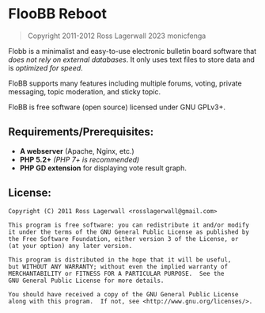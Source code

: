 # FlooBB Reboot
> Copyright 2011-2012 Ross Lagerwall
> 2023 monicfenga

Flobb is a minimalist and easy-to-use electronic bulletin board software that *does not rely on external databases*. It only uses text files to store data and is *optimized for speed*.

FloBB supports many features including multiple forums, voting, private messaging, topic moderation, and sticky topic.

FloBB is free software (open source) licensed under GNU GPLv3+.

## Requirements/Prerequisites:

- **A webserver** (Apache, Nginx, etc.)
- **PHP 5.2+** *(PHP 7+ is recommended)*
- **PHP GD extension** for displaying vote result graph.


## License:

    Copyright (C) 2011 Ross Lagerwall <rosslagerwall@gmail.com>

    This program is free software: you can redistribute it and/or modify
    it under the terms of the GNU General Public License as published by
    the Free Software Foundation, either version 3 of the License, or
    (at your option) any later version.

    This program is distributed in the hope that it will be useful,
    but WITHOUT ANY WARRANTY; without even the implied warranty of
    MERCHANTABILITY or FITNESS FOR A PARTICULAR PURPOSE.  See the
    GNU General Public License for more details.

    You should have received a copy of the GNU General Public License
    along with this program.  If not, see <http://www.gnu.org/licenses/>.
